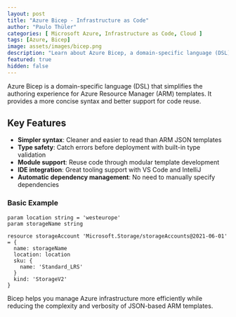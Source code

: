 ```yaml
---
layout: post
title: "Azure Bicep - Infrastructure as Code"
author: "Paulo Thüler"
categories: [ Microsoft Azure, Infrastructure as Code, Cloud ]
tags: [Azure, Bicep]
image: assets/images/bicep.png
description: "Learn about Azure Bicep, a domain-specific language (DSL) for deploying Azure resources declaratively."
featured: true
hidden: false
---
```


Azure Bicep is a domain-specific language (DSL) that simplifies the authoring experience for Azure Resource Manager (ARM) templates. It provides a more concise syntax and better support for code reuse.

## Key Features

- **Simpler syntax**: Cleaner and easier to read than ARM JSON templates
- **Type safety**: Catch errors before deployment with built-in type validation
- **Module support**: Reuse code through modular template development
- **IDE integration**: Great tooling support with VS Code and IntelliJ
- **Automatic dependency management**: No need to manually specify dependencies

### Basic Example

```bicep
param location string = 'westeurope'
param storageName string

resource storageAccount 'Microsoft.Storage/storageAccounts@2021-06-01' = {
  name: storageName
  location: location
  sku: {
    name: 'Standard_LRS'
  }
  kind: 'StorageV2'
}
```

Bicep helps you manage Azure infrastructure more efficiently while reducing the complexity and verbosity of JSON-based ARM templates.

